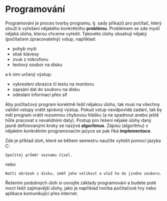 # Programování
Programování je proces tvorby programu, tj. sady příkazů pro počítač, který slouží k vyřešení
nějakého konkrétního **problému**. Problémem se zde myslí nějaká úloha, kterou chceme vyřešit.
Takovéto úlohy obsahují nějaký (počítačem zpracovatelný) vstup, například:

- pohyb myši
- stisk klávesy
- zvuk z mikrofonu
- textový soubor na disku

a k nim určený výstup:

- vykreslení obrazce či textu na monitoru
- zapsání dat do souboru na disku
- odeslání informací přes síť

Aby počítačový program korektně řešil nějakou úlohu, tak musí na všechny validní vstupy vrátit
správný výstup. Pokud vstup neodpovídá zadání, tak by měl program vrátit rozumnou chybovou hlášku
(a ne spadnout anebo ještě hůře pracovat s nevalidními daty). Postup pro řešení nějaké úlohy daný
jasně definovanými kroky se nazývá **algoritmus**. Zápisu (algoritmu) v nějakém konkrétním programovacím
jazyce se pak říká **implementace**.

Zde je příklad úloh, které se během semestru naučíte vyřešit pomocí jazyka C:

`Spočítej průměr seznamu čísel.`

nebo

`Načti obrázek z disku, změň jeho velikost a ulož ho do jiného souboru.`

Řešením podobných úloh si osvojíte základy programování a budete poté moct řešit zajímavější úlohy,
jako je například tvorba počítačové hry nebo aplikace komunikující přes internet.
